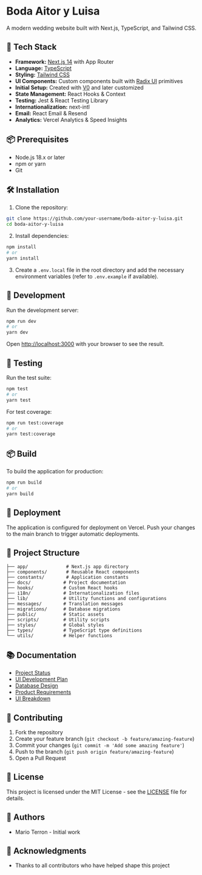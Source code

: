 # Boda Aitor y Luisa

A modern wedding website built with Next.js, TypeScript, and Tailwind CSS.

## 🚀 Tech Stack

- **Framework:** [Next.js 14](https://nextjs.org/) with App Router
- **Language:** [TypeScript](https://www.typescriptlang.org/)
- **Styling:** [Tailwind CSS](https://tailwindcss.com/)
- **UI Components:** Custom components built with [Radix UI](https://www.radix-ui.com/) primitives
- **Initial Setup:** Created with [V0](https://v0.dev/) and later customized
- **State Management:** React Hooks & Context
- **Testing:** Jest & React Testing Library
- **Internationalization:** next-intl
- **Email:** React Email & Resend
- **Analytics:** Vercel Analytics & Speed Insights

## 📦 Prerequisites

- Node.js 18.x or later
- npm or yarn
- Git

## 🛠️ Installation

1. Clone the repository:
```bash
git clone https://github.com/your-username/boda-aitor-y-luisa.git
cd boda-aitor-y-luisa
```

2. Install dependencies:
```bash
npm install
# or
yarn install
```

3. Create a `.env.local` file in the root directory and add the necessary environment variables (refer to `.env.example` if available).

## 🚀 Development

Run the development server:

```bash
npm run dev
# or
yarn dev
```

Open [http://localhost:3000](http://localhost:3000) with your browser to see the result.

## 🧪 Testing

Run the test suite:

```bash
npm test
# or
yarn test
```

For test coverage:
```bash
npm run test:coverage
# or
yarn test:coverage
```

## 📦 Build

To build the application for production:

```bash
npm run build
# or
yarn build
```

## 🚀 Deployment

The application is configured for deployment on Vercel. Push your changes to the main branch to trigger automatic deployments.

## 📁 Project Structure

```
├── app/              # Next.js app directory
├── components/       # Reusable React components
├── constants/        # Application constants
├── docs/            # Project documentation
├── hooks/           # Custom React hooks
├── i18n/            # Internationalization files
├── lib/             # Utility functions and configurations
├── messages/        # Translation messages
├── migrations/      # Database migrations
├── public/          # Static assets
├── scripts/         # Utility scripts
├── styles/          # Global styles
├── types/           # TypeScript type definitions
└── utils/           # Helper functions
```

## 📚 Documentation

- [Project Status](./docs/project-status.md)
- [UI Development Plan](./docs/ui-development-plan.md)
- [Database Design](./docs/db-design.md)
- [Product Requirements](./docs/prd.md)
- [UI Breakdown](./docs/ui-breakdown.md)

## 🤝 Contributing

1. Fork the repository
2. Create your feature branch (`git checkout -b feature/amazing-feature`)
3. Commit your changes (`git commit -m 'Add some amazing feature'`)
4. Push to the branch (`git push origin feature/amazing-feature`)
5. Open a Pull Request

## 📝 License

This project is licensed under the MIT License - see the [LICENSE](LICENSE) file for details.

## 👥 Authors

- Mario Terron - Initial work

## 🙏 Acknowledgments

- Thanks to all contributors who have helped shape this project
